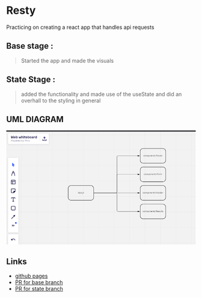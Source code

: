 # Resty
Practicing on creating a react app that handles api requests 

## Base stage :
> Started the app and made the visuals 

## State Stage : 
> added the functionality and made use of the useState and did an overhall to the styling in general 
## UML DIAGRAM
![UML](./uml.PNG)


## Links
* [github pages]()
* [PR for base branch](https://github.com/Mohammed-Awadallah/resty/pull/2)
* [PR for state branch](https://github.com/Mohammed-Awadallah/resty/pull/5)
